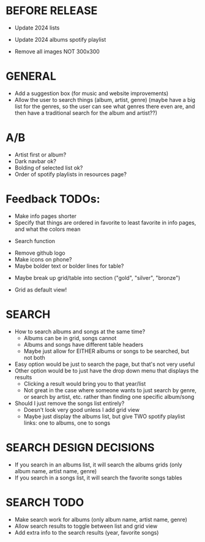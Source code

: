 # BEFORE RELEASE
* Update 2024 lists
* Update 2024 albums spotify playlist

* Remove all images NOT 300x300

# GENERAL
* Add a suggestion box (for music and website improvements)
* Allow the user to search things (album, artist, genre) (maybe have a big list for the genres, so the user can see what genres there even are, and then have a traditional search for the album and artist??)

# A/B
* Artist first or album?
* Dark navbar ok?
* Bolding of selected list ok?
* Order of spotify playlists in resources page?



# Feedback TODOs:
+ Make info pages shorter
+ Specify that things are ordered in favorite to least favorite in info pages, and what the colors mean
- Search function
+ Remove github logo
+ Make icons on phone?
+ Maybe bolder text or bolder lines for table?
- Maybe break up grid/table into section ("gold", "silver", "bronze")
+ Grid as default view!


# SEARCH
* How to search albums and songs at the same time?
    - Albums can be in grid, songs cannot
    - Albums and songs have different table headers
    - Maybe just allow for EITHER albums or songs to be searched, but not both
* Easy option would be just to search the page, but that's not very useful
* Other option would be to just have the drop down menu that displays the results
    - Clicking a result would bring you to that year/list
    - Not great in the case where someone wants to just search by genre, or search by artist, etc. rather than finding one specific album/song
* Should I just remove the songs list entirely?
    - Doesn't look very good unless I add grid view
    - Maybe just display the albums list, but give TWO spotify playlist links: one to albums, one to songs


# SEARCH DESIGN DECISIONS
* If you search in an albums list, it will search the albums grids (only album name, artist name, genre)
* If you search in a songs list, it will search the favorite songs tables

# SEARCH TODO
- Make search work for albums (only album name, artist name, genre)
- Allow search results to toggle between list and grid view
- Add extra info to the search results (year, favorite songs)
